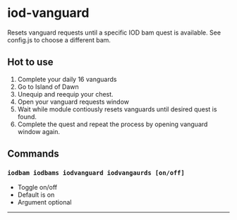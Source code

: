 # iod-vanguard
Resets vanguard requests until a specific IOD bam quest is available. See config.js to choose a different bam.

## Hot to use
1. Complete your daily 16 vanguards
2. Go to Island of Dawn
3. Unequip and reequip your chest.
4. Open your vanguard requests window
4. Wait while module contiously resets vanguards until desired quest is found.
5. Complete the quest and repeat the process by opening vanguard window again.

## Commands
### `iodbam iodbams iodvanguard iodvangaurds [on/off]`
- Toggle on/off
- Default is on
- Argument optional

---
